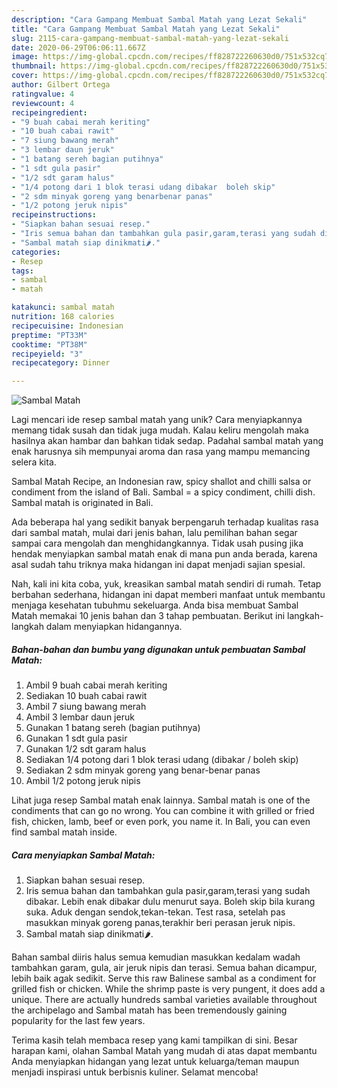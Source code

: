 ```yaml
---
description: "Cara Gampang Membuat Sambal Matah yang Lezat Sekali"
title: "Cara Gampang Membuat Sambal Matah yang Lezat Sekali"
slug: 2115-cara-gampang-membuat-sambal-matah-yang-lezat-sekali
date: 2020-06-29T06:06:11.667Z
image: https://img-global.cpcdn.com/recipes/ff828722260630d0/751x532cq70/sambal-matah-foto-resep-utama.jpg
thumbnail: https://img-global.cpcdn.com/recipes/ff828722260630d0/751x532cq70/sambal-matah-foto-resep-utama.jpg
cover: https://img-global.cpcdn.com/recipes/ff828722260630d0/751x532cq70/sambal-matah-foto-resep-utama.jpg
author: Gilbert Ortega
ratingvalue: 4
reviewcount: 4
recipeingredient:
- "9 buah cabai merah keriting"
- "10 buah cabai rawit"
- "7 siung bawang merah"
- "3 lembar daun jeruk"
- "1 batang sereh bagian putihnya"
- "1 sdt gula pasir"
- "1/2 sdt garam halus"
- "1/4 potong dari 1 blok terasi udang dibakar  boleh skip"
- "2 sdm minyak goreng yang benarbenar panas"
- "1/2 potong jeruk nipis"
recipeinstructions:
- "Siapkan bahan sesuai resep."
- "Iris semua bahan dan tambahkan gula pasir,garam,terasi yang sudah dibakar. Lebih enak dibakar dulu menurut saya. Boleh skip bila kurang suka. Aduk dengan sendok,tekan-tekan. Test rasa, setelah pas masukkan minyak goreng panas,terakhir beri perasan jeruk nipis."
- "Sambal matah siap dinikmati🌶️."
categories:
- Resep
tags:
- sambal
- matah

katakunci: sambal matah 
nutrition: 168 calories
recipecuisine: Indonesian
preptime: "PT33M"
cooktime: "PT38M"
recipeyield: "3"
recipecategory: Dinner

---
```



![Sambal Matah](https://img-global.cpcdn.com/recipes/ff828722260630d0/751x532cq70/sambal-matah-foto-resep-utama.jpg)

Lagi mencari ide resep sambal matah yang unik? Cara menyiapkannya memang tidak susah dan tidak juga mudah. Kalau keliru mengolah maka hasilnya akan hambar dan bahkan tidak sedap. Padahal sambal matah yang enak harusnya sih mempunyai aroma dan rasa yang mampu memancing selera kita.

Sambal Matah Recipe, an Indonesian raw, spicy shallot and chilli salsa or condiment from the island of Bali. Sambal = a spicy condiment, chilli dish. Sambal matah is originated in Bali.

Ada beberapa hal yang sedikit banyak berpengaruh terhadap kualitas rasa dari sambal matah, mulai dari jenis bahan, lalu pemilihan bahan segar sampai cara mengolah dan menghidangkannya. Tidak usah pusing jika hendak menyiapkan sambal matah enak di mana pun anda berada, karena asal sudah tahu triknya maka hidangan ini dapat menjadi sajian spesial.


Nah, kali ini kita coba, yuk, kreasikan sambal matah sendiri di rumah. Tetap berbahan sederhana, hidangan ini dapat memberi manfaat untuk membantu menjaga kesehatan tubuhmu sekeluarga. Anda bisa membuat Sambal Matah memakai 10 jenis bahan dan 3 tahap pembuatan. Berikut ini langkah-langkah dalam menyiapkan hidangannya.

<!--inarticleads1-->

##### Bahan-bahan dan bumbu yang digunakan untuk pembuatan Sambal Matah:

1. Ambil 9 buah cabai merah keriting
1. Sediakan 10 buah cabai rawit
1. Ambil 7 siung bawang merah
1. Ambil 3 lembar daun jeruk
1. Gunakan 1 batang sereh (bagian putihnya)
1. Gunakan 1 sdt gula pasir
1. Gunakan 1/2 sdt garam halus
1. Sediakan 1/4 potong dari 1 blok terasi udang (dibakar / boleh skip)
1. Sediakan 2 sdm minyak goreng yang benar-benar panas
1. Ambil 1/2 potong jeruk nipis


Lihat juga resep Sambal matah enak lainnya. Sambal matah is one of the condiments that can go no wrong. You can combine it with grilled or fried fish, chicken, lamb, beef or even pork, you name it. In Bali, you can even find sambal matah inside. 

<!--inarticleads2-->

##### Cara menyiapkan Sambal Matah:

1. Siapkan bahan sesuai resep.
1. Iris semua bahan dan tambahkan gula pasir,garam,terasi yang sudah dibakar. Lebih enak dibakar dulu menurut saya. Boleh skip bila kurang suka. Aduk dengan sendok,tekan-tekan. Test rasa, setelah pas masukkan minyak goreng panas,terakhir beri perasan jeruk nipis.
1. Sambal matah siap dinikmati🌶️.


Bahan sambal diiris halus semua kemudian masukkan kedalam wadah tambahkan garam, gula, air jeruk nipis dan terasi. Semua bahan dicampur, lebih baik agak sedikit. Serve this raw Balinese sambal as a condiment for grilled fish or chicken. While the shrimp paste is very pungent, it does add a unique. There are actually hundreds sambal varieties available throughout the archipelago and Sambal matah has been tremendously gaining popularity for the last few years. 

Terima kasih telah membaca resep yang kami tampilkan di sini. Besar harapan kami, olahan Sambal Matah yang mudah di atas dapat membantu Anda menyiapkan hidangan yang lezat untuk keluarga/teman maupun menjadi inspirasi untuk berbisnis kuliner. Selamat mencoba!
